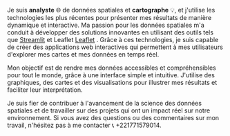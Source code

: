 Je suis **analyste** :globe_with_meridians: de données spatiales et **cartographe** :bulb:, et j'utilise les technologies les plus récentes pour présenter mes résultats de manière dynamique et interactive. Ma passion pour les données spatiales m'a conduit à développer des solutions innovantes en utilisant des outils tels que [Streamlit](https://gisred-demo--home-2iho17.streamlit.app/) et Leaflet [Leaflet](https://ndmad.github.io/) . Grâce à ces technologies, je suis capable de créer des applications web interactives qui permettent à mes utilisateurs d'explorer mes cartes et mes données en temps réel.

Mon objectif est de rendre mes données accessibles et compréhensibles pour tout le monde, grâce à une interface simple et intuitive. J'utilise des graphiques, des cartes et des visualisations pour illustrer mes résultats et faciliter leur interprétation.

Je suis fier de contribuer à l'avancement de la science des données spatiales et de travailler sur des projets qui ont un impact réel sur notre environnement. Si vous avez des questions ou des commentaires sur mon travail, n'hésitez pas à me contacter :telephone_receiver: +221771579014.